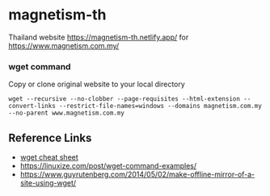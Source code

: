 # magnetism-th
Thailand website https://magnetism-th.netlify.app/ for https://www.magnetism.com.my/ 

### wget command
Copy or clone original website to your local directory
```
wget --recursive --no-clobber --page-requisites --html-extension --convert-links --restrict-file-names=windows --domains magnetism.com.my --no-parent www.magnetism.com.my
```

## Reference Links
- [wget cheat sheet](https://gist.github.com/Dammmien/4af98e05f9c51c2da007cc70d62bf562)
- https://linuxize.com/post/wget-command-examples/
- https://www.guyrutenberg.com/2014/05/02/make-offline-mirror-of-a-site-using-wget/
